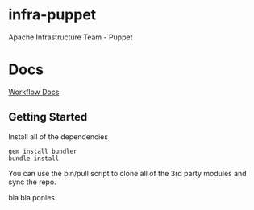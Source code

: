 infra-puppet
============

Apache Infrastructure Team - Puppet

# Docs

[Workflow Docs](https://cwiki.apache.org/confluence/display/INFRA/Git+workflow+for+infrastructure-puppet+repo)


## Getting Started
Install all of the dependencies

    gem install bundler
    bundle install

You can use the bin/pull script to clone all of the 3rd party modules and sync the repo.

bla bla
ponies
